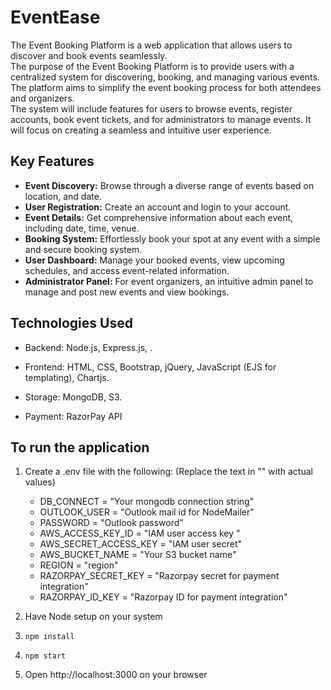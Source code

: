 # EventEase
The Event Booking Platform is a web application that allows users to discover and book events seamlessly. \
The purpose of the Event Booking Platform is to provide users with a centralized system for discovering, booking, and managing various events.\
The platform aims to simplify the event booking process for both attendees and organizers.\
The system will include features for users to browse events, register accounts, book event tickets, and for administrators to manage events. It will focus on creating a seamless and intuitive user experience.

## Key Features
- **Event Discovery:**
Browse through a diverse range of events based on location, and date.
- **User Registration:** 
Create an account and login to your account.
- **Event Details:**
Get comprehensive information about each event, including date, time, venue.
- **Booking System:** 
Effortlessly book your spot at any event with a simple and secure booking system.
- **User Dashboard:** 
Manage your booked events, view upcoming schedules, and access event-related information.
- **Administrator Panel:** 
For event organizers, an intuitive admin panel to manage and post new events and view bookings.

## Technologies Used
- Backend: Node.js, Express.js, .
* Frontend: HTML, CSS, Bootstrap, jQuery, JavaScript (EJS for templating), Chartjs.
+ Storage: MongoDB, S3.
- Payment: RazorPay API

## To run the application
1. Create a .env file with the following:  (Replace the text in "" with actual values)
    - DB_CONNECT = "Your mongodb connection string"
    - OUTLOOK_USER = "Outlook mail id for NodeMailer"
    - PASSWORD = "Outlook password"
    - AWS_ACCESS_KEY_ID = "IAM user access key "
    - AWS_SECRET_ACCESS_KEY = "IAM user secret"
    - AWS_BUCKET_NAME = "Your S3 bucket name"
    - REGION = "region" 
    - RAZORPAY_SECRET_KEY = "Razorpay secret for payment integration"
    - RAZORPAY_ID_KEY = "Razorpay ID for payment integration"
    
2. Have Node setup on your system
3. ``` npm install ```
4. ``` npm start ```
5. Open http://localhost:3000 on your browser


